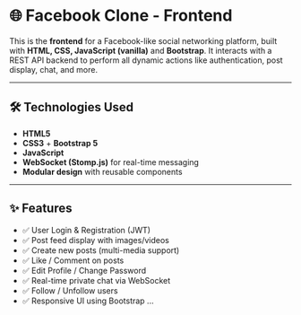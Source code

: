 # 🌐 Facebook Clone - Frontend

This is the **frontend** for a Facebook-like social networking platform, built with **HTML, CSS, JavaScript (vanilla)** and **Bootstrap**. It interacts with a REST API backend to perform all dynamic actions like authentication, post display, chat, and more.

---

## 🛠️ Technologies Used

- **HTML5**
- **CSS3** + **Bootstrap 5**
- **JavaScript** 
- **WebSocket (Stomp.js)** for real-time messaging
- **Modular design** with reusable components

---

## ✨ Features

- ✅ User Login & Registration (JWT)
- ✅ Post feed display with images/videos
- ✅ Create new posts (multi-media support)
- ✅ Like / Comment on posts
- ✅ Edit Profile / Change Password
- ✅ Real-time private chat via WebSocket
- ✅ Follow / Unfollow users
- ✅ Responsive UI using Bootstrap
...

